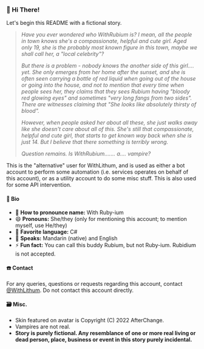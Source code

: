 ### 👋 Hi There!

Let's begin this README with a fictional story.

> _Have you ever wondered who WithRubium is? I mean, all the people in town knows she's a compassionate, helpful and cute girl. Aged only 19, she is the probably most known figure in this town, maybe we shall call her, a "local celebrity"?_
> 
> _But there is a problem - nobody knows the another side of this girl.... yet. She only emerges from her home after the sunset, and she is often seen carrying a bottle of red liquid when going out of the house or going into the house, and not to mention that every time when people sees her, they claims that they sees Rubium having "bloody red glowing eyes" and sometimes "very long fangs from two sides". There are witnesses claiming that "She looks like absolutely thirsty of blood"._
> 
> _However, when people asked her about all these, she just walks away like she doesn't care about all of this. She's still that compassionate, helpful and cute girl, that starts to get known way back when she is just 14. But I believe that there something is terribly wrong._
>
> _Question remains. Is WithRubium....... a.... vampire?_

This is the "alternative" user for WithLithum, and is used as either a bot account to perform some automation (i.e. services operates on behalf of this account), or as a utility account to do some misc stuff. This is also used for some API intervention.

#### 📰 Bio
* 📛 **How to pronounce name:** With Ruby-ium
* 😄 **Pronouns:** She/they (only for mentioning this account; to mention myself, use He/they)
* 🙂 **Favorite language:** C#
* 🚛 **Speaks:** Mandarin (native) and English
* ⚡ **Fun fact:** You can call this buddy Rubium, but not Ruby-ium. Rubidium is not accepted.

#### ☎️ Contact
For any queries, questions or requests regarding this account, contact [@WithLithum](https://github.com/WithLithum). Do not contact this account directly.

#### 🗃️ Misc.
* Skin featured on avatar is Copyright (C) 2022 AfterChange.
* Vampires are not real.
* **Story is purely fictional. Any resemblance of one or more real living or dead person, place, business or event in this story purely incidental.**
